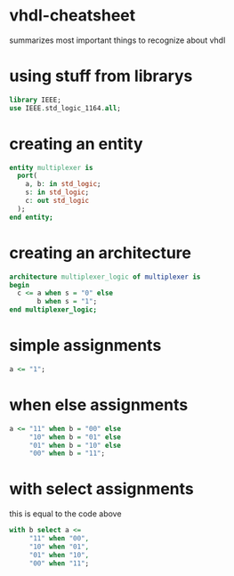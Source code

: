 # vhdl-cheatsheet
summarizes most important things to recognize about vhdl

# using stuff from librarys
```vhdl
library IEEE;
use IEEE.std_logic_1164.all;
```

# creating an entity
```vhdl
entity multiplexer is
  port(
    a, b: in std_logic;
    s: in std_logic;
    c: out std_logic
  );
end entity;
```

# creating an architecture
```vhdl
architecture multiplexer_logic of multiplexer is
begin
  c <= a when s = "0" else
       b when s = "1";
end multiplexer_logic;
```

# simple assignments
```vhdl
a <= "1";
```

# when else assignments
```vhdl
a <= "11" when b = "00" else
     "10" when b = "01" else
     "01" when b = "10" else
     "00" when b = "11";
```


# with select assignments
this is equal to the code above
```vhdl
with b select a <= 
     "11" when "00",
     "10" when "01",
     "01" when "10",
     "00" when "11";
```
